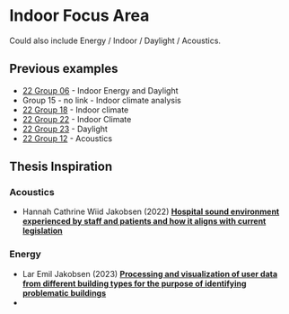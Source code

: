 
# Indoor Focus Area

Could also include Energy / Indoor / Daylight / Acoustics.


## Previous examples

* [22 Group 06](https://github.com/gabrielamiti/BIM) - Indoor Energy and Daylight
* Group 15 - no link - Indoor climate analysis
* [22 Group 18](https://github.com/RikkeKHansen/Markdown-file) - Indoor climate
* [22 Group 22](https://github.com/s183578/41934-Advanced-BIM-Group-22) - Indoor Climate
* [22 Group 23](https://github.com/Enzuesta/41934-Advanced-BIM-Group23) - Daylight
* [22 Group 12](https://github.com/Jubelicool/A1-OpenBimGroup12) - Acoustics

## Thesis Inspiration
### Acoustics
* Hannah Cathrine Wiid Jakobsen (2022) [**Hospital sound environment experienced by staff and patients and how it aligns with current legislation**](https://findit.dtu.dk/en/catalog/626d1904580469114609ae7d)
### Energy
* Lar Emil Jakobsen (2023) [**Processing and visualization of user data from different building types for the purpose of identifying problematic buildings**](https://findit.dtu.dk/en/catalog/64e69fc2627b4320527676bb)
* 

